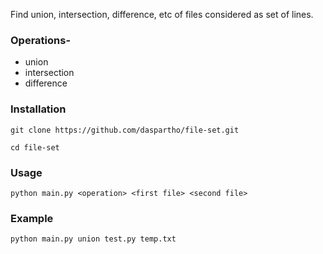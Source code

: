 Find union, intersection, difference, etc of files considered as set of lines.

### Operations-
- union
- intersection
- difference

### Installation
```
git clone https://github.com/daspartho/file-set.git
```
```
cd file-set
```
### Usage
```
python main.py <operation> <first file> <second file>
```
### Example
```
python main.py union test.py temp.txt
```
